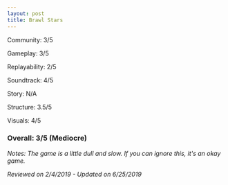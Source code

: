 ```yaml
---
layout: post
title: Brawl Stars
---
```


Community: 3/5

Gameplay: 3/5

Replayability: 2/5

Soundtrack: 4/5

Story: N/A

Structure: 3.5/5

Visuals: 4/5

### Overall: 3/5 (Mediocre)

*Notes: The game is a little dull and slow. If you can ignore this, it's an okay game.*

*Reviewed on 2/4/2019 - Updated on 6/25/2019*
